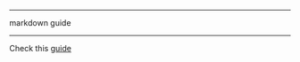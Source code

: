 ___
markdown guide
___
Check this [guide](https://docs.github.com/en/github/writing-on-github/getting-started-with-writing-and-formatting-on-github/basic-writing-and-formatting-syntax)
